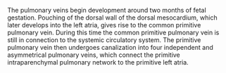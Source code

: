 The pulmonary veins begin development around two months of fetal gestation. Pouching of the dorsal wall of the dorsal mesocardium, which later develops into the left atria, gives rise to the common primitive pulmonary vein. During this time the common primitive pulmonary vein is still in connection to the systemic circulatory system. The primitive pulmonary vein then undergoes canalization into four independent and asymmetrical pulmonary veins, which connect the primitive intraparenchymal pulmonary network to the primitive left atria.